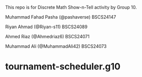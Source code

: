 This repo is for Discrete Math Show-n-Tell activity by Group 10.

Muhammad Fahad Pasha (@pashaverse) BSCS24147

Riyan Ahmad (@Riyan-s11) BSCS24089

Ahmed Riaz (@Ahmedriaz6) BSCS24071

Muhammad Ali (@MuhammadAli42) BSCS24073

# tournament-scheduler.g10
